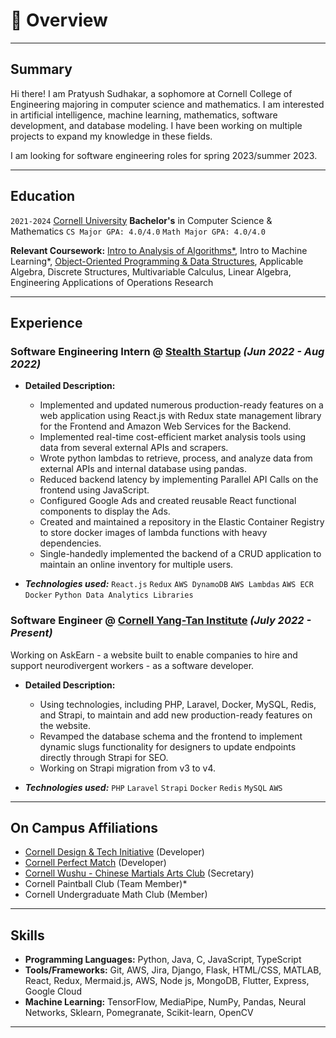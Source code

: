 # 📖 Overview

<hr />

## Summary

Hi there! I am Pratyush Sudhakar, a sophomore at Cornell College of Engineering majoring in computer science and mathematics. I am interested in artificial intelligence, machine learning, mathematics, software development, and database modeling. I have been working on multiple projects to expand my knowledge in these fields.

I am looking for software engineering roles for spring 2023/summer 2023.

<hr />

## Education

`2021-2024` [Cornell University](https://www.cornell.edu/)
**Bachelor's** in Computer Science & Mathematics
`CS Major GPA: 4.0/4.0` `Math Major GPA: 4.0/4.0`

**Relevant Coursework:** [Intro to Analysis of Algorithms\*](https://github.com/pratyush1712/cs4820), Intro to Machine Learning\*, [Object-Oriented Programming & Data Structures](https://github.com/pratyush1712/orb-game), Applicable Algebra, Discrete Structures, Multivariable Calculus, Linear Algebra, Engineering Applications of Operations Research

<hr />

## Experience

### **Software Engineering Intern** @ [Stealth Startup]() _(Jun 2022 - Aug 2022)_

- **Detailed Description:**

  - Implemented and updated numerous production-ready features on a web application using React.js with Redux state management library for the Frontend and Amazon Web Services for the Backend.
  - Implemented real-time cost-efficient market analysis tools using data from several external APIs and scrapers.
  - Wrote python lambdas to retrieve, process, and analyze data from external APIs and internal database using pandas.
  - Reduced backend latency by implementing Parallel API Calls on the frontend using JavaScript.
  - Configured Google Ads and created reusable React functional components to display the Ads.
  - Created and maintained a repository in the Elastic Container Registry to store docker images of lambda functions with heavy dependencies.
  - Single-handedly implemented the backend of a CRUD application to maintain an online inventory for multiple users.

- _**Technologies used:**_ `React.js` `Redux` `AWS DynamoDB` `AWS Lambdas` `AWS ECR` `Docker` `Python Data Analytics Libraries`

### **Software Engineer** @ [Cornell Yang-Tan Institute](https://www.yti.cornell.edu/) _(July 2022 - Present)_

Working on AskEarn - a website built to enable companies to hire and support neurodivergent workers - as a software developer.

- **Detailed Description:**

  - Using technologies, including PHP, Laravel, Docker, MySQL, Redis, and Strapi, to maintain and add new production-ready features on the website.
  - Revamped the database schema and the frontend to implement dynamic slugs functionality for designers to update endpoints directly through Strapi for SEO.
  - Working on Strapi migration from v3 to v4.

- _**Technologies used:**_ `PHP` `Laravel` `Strapi` `Docker` `Redis` `MySQL` `AWS`

<hr />

## On Campus Affiliations

- [Cornell Design & Tech Initiative](https://www.cornelldti.org/) (Developer)
- [Cornell Perfect Match](https://perfectmatch.ai/) (Developer)
- [Cornell Wushu - Chinese Martials Arts Club](https://cornellwushu.github.io/) (Secretary)
- Cornell Paintball Club (Team Member)\*
- Cornell Undergraduate Math Club (Member)

<hr />

## Skills

- **Programming Languages:** Python, Java, C, JavaScript, TypeScript
- **Tools/Frameworks:** Git, AWS, Jira, Django, Flask, HTML/CSS, MATLAB, React, Redux, Mermaid.js, AWS, Node js, MongoDB, Flutter, Express, Google Cloud
- **Machine Learning:** TensorFlow, MediaPipe, NumPy, Pandas, Neural Networks, Sklearn, Pomegranate, Scikit-learn, OpenCV

<hr />

